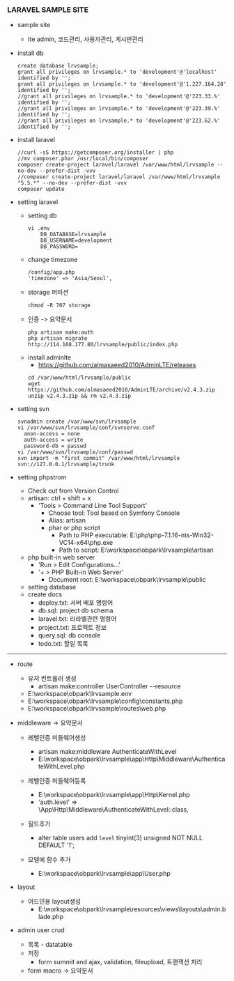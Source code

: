 ### LARAVEL SAMPLE SITE
* sample site
  * lte admin, 코드관리, 사용자관리, 게시판관리

* install db
    ```
    create database lrvsample;
    grant all privileges on lrvsample.* to 'development'@'localhost' identified by '';
    grant all privileges on lrvsample.* to 'development'@'1.227.164.28' identified by '';
    //grant all privileges on lrvsample.* to 'development'@'223.33.%' identified by '';
    //grant all privileges on lrvsample.* to 'development'@'223.39.%' identified by '';
    //grant all privileges on lrvsample.* to 'development'@'223.62.%' identified by '';
    ```

* install laravel
    ```  
    //curl -sS https://getcomposer.org/installer | php
    //mv composer.phar /usr/local/bin/composer
    composer create-project laravel/laravel /var/www/html/lrvsample --no-dev --prefer-dist -vvv
    //composer create-project laravel/laravel /var/www/html/lrvsample "5.5.*" --no-dev --prefer-dist -vvv
    composer update
    ```

* setting laravel
  * setting db
    ```
    vi .env
        DB_DATABASE=lrvsample
        DB_USERNAME=development
        DB_PASSWORD=
    ```
  * change timezone
    ```
    /config/app.php
    'timezone' => 'Asia/Seoul',
    ```
  * storage 퍼미션
    ```
    chmod -R 707 storage 
    ```
  * 인증 -> 요약문서
    ```
    php artisan make:auth
    php artisan migrate
    http://114.108.177.80/lrvsample/public/index.php
    ```
  * install adminlte
    * https://github.com/almasaeed2010/AdminLTE/releases
    ```
    cd /var/www/html/lrvsample/public
    wget https://github.com/almasaeed2010/AdminLTE/archive/v2.4.3.zip
    unzip v2.4.3.zip && rm v2.4.3.zip 
    ```

* setting svn
    ```
    svnadmin create /var/www/svn/lrvsample
    vi /var/www/svn/lrvsample/conf/svnserve.conf
      anon-access = none
      auth-access = write
      password-db = passwd
    vi /var/www/svn/lrvsample/conf/passwd
    svn import -m "first commit" /var/www/html/lrvsample svn://127.0.0.1/lrvsample/trunk
    ```

* setting phpstrom
  * Check out from Version Control
  * artisan: ctrl + shift + x
    * 'Tools > Command Line Tool Support' 
      * Choose tool: Tool based on Symfony Console
      * Alias: artisan
      * phar or php script
        * Path to PHP executable: E:\php\php-7.1.16-nts-Win32-VC14-x64\php.exe 
        * Path to script: E:\workspace\obpark\lrvsample\artisan 
  * php built-in web server
    * 'Run > Edit Configurations...'
    * '+ > PHP Built-in Web Server'
      * Document root: E:\workspace\obpark\lrvsample\public
  * setting database
  * create docs
    * deploy.txt: 서버 배포 명령어
    * db.sql: project db schema
    * laravel.txt: 라라벨관련 명령어 
    * project.txt: 프로젝트 정보
    * query.sql: db console
    * todo.txt: 할일 목록

----

* route 
  * 유저 컨트롤러 생성
    * artisan make:controller UserController --resource
  * E:\workspace\obpark\lrvsample\.env
  * E:\workspace\obpark\lrvsample\config\constants.php
  * E:\workspace\obpark\lrvsample\routes\web.php

* middleware -> 요약문서
  * 레벨인증 미들웨어생성
    * artisan make:middleware AuthenticateWithLevel
    * E:\workspace\obpark\lrvsample\app\Http\Middleware\AuthenticateWithLevel.php

  * 레벨인증 미들웨어등록
    * E:\workspace\obpark\lrvsample\app\Http\Kernel.php
    * 'auth.level' => \App\Http\Middleware\AuthenticateWithLevel::class,

  * 필드추가
    * alter table users add `level` tinyint(3) unsigned NOT NULL DEFAULT '1';

  * 모델에 함수 추가
    * E:\workspace\obpark\lrvsample\app\User.php

* layout
    * 어드민용 layout생성
      * E:\workspace\obpark\lrvsample\resources\views\layouts\admin.blade.php
    
* admin user crud
  * 목록 - datatable 
  * 저장
    * form summit and ajax, validation, fileupload,  트랜잭션 처리
  * form macro -> 요약문서

